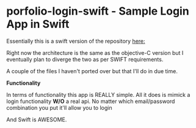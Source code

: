 # porfolio-login-swift - Sample Login App in Swift
Essentially this is a swift version of the repository <a href="https://github.com/wir349/porfolio-login">here: </a>

Right now the architecture is the same as the objective-C version but I eventually plan to diverge the two as per SWIFT requirements.

A couple of the files I haven't ported over but that I'll do in due time.

<b>Functionality</b>

In terms of functionality this app is REALLY simple. All it does is mimick a login functionality <b>W/O</b> a real api. No matter which email/password combination you put it'll allow you to login


And Swift is AWESOME.
